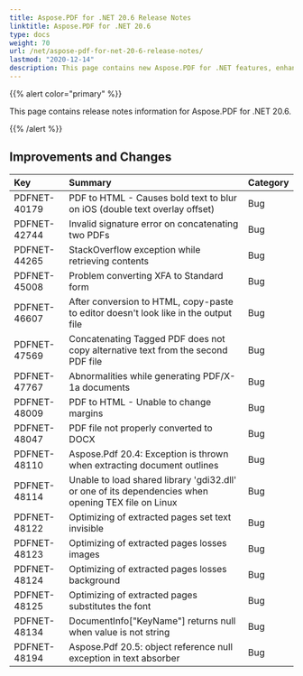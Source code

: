 ```yaml
---
title: Aspose.PDF for .NET 20.6 Release Notes
linktitle: Aspose.PDF for .NET 20.6
type: docs
weight: 70
url: /net/aspose-pdf-for-net-20-6-release-notes/
lastmod: "2020-12-14"
description: This page contains new Aspose.PDF for .NET features, enhancement, and bug fixes in 2020, version 20.6. 
---
```


{{% alert color="primary" %}} 

This page contains release notes information for Aspose.PDF for .NET 20.6.

{{% /alert %}} 

## Improvements and Changes

|**Key**|**Summary**|**Category**|
| :- | :- | :- |
|PDFNET-40179 |PDF to HTML - Causes bold text to blur on iOS (double text overlay offset)|Bug|
|PDFNET-42744 |Invalid signature error on concatenating two PDFs|Bug|
|PDFNET-44265|StackOverflow exception while retrieving contents|Bug|
|PDFNET-45008|Problem converting XFA to Standard form|Bug|
|PDFNET-46607 |After conversion to HTML, copy-paste to editor doesn't look like in the output file|Bug|
|PDFNET-47569|Concatenating Tagged PDF does not copy alternative text from the second PDF file|Bug|
|PDFNET-47767|Abnormalities while generating PDF/X-1a documents|Bug|
|PDFNET-48009|PDF to HTML - Unable to change margins|Bug|
|PDFNET-48047|PDF file not properly converted to DOCX|Bug|
|PDFNET-48110|Aspose.Pdf 20.4: Exception is thrown when extracting document outlines|Bug|
|PDFNET-48114|Unable to load shared library 'gdi32.dll' or one of its dependencies when opening TEX file on Linux|Bug|
|PDFNET-48122|Optimizing of extracted pages set text invisible|Bug|
|PDFNET-48123|Optimizing of extracted pages losses images|Bug|
|PDFNET-48124|Optimizing of extracted pages losses background|Bug|
|PDFNET-48125|Optimizing of extracted pages substitutes the font|Bug|
|PDFNET-48134 |	DocumentInfo["KeyName"] returns null when value is not string|Bug|
|PDFNET-48194 |	Aspose.Pdf 20.5: object reference null exception in text absorber|Bug|

